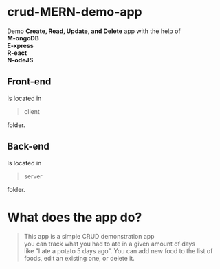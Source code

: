 # crud-MERN-demo-app

Demo **Create, Read, Update, and Delete** app with the help of\
**M-ongoDB**\
**E-xpress**\
**R-eact**\
**N-odeJS**

## Front-end

Is located in

> client

folder.

## Back-end

Is located in

> server

folder.

# What does the app do?

> This app is a simple CRUD demonstration app\
> you can track what you had to ate in a given amount of days\
> like "I ate a potato 5 days ago".
> You can add new food to the list of foods, edit an existing one, or delete it.
